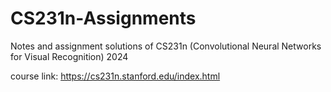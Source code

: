 # CS231n-Assignments
Notes and assignment solutions of CS231n (Convolutional Neural Networks for Visual Recognition) 2024

course link: https://cs231n.stanford.edu/index.html
